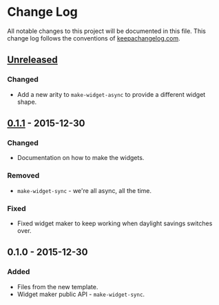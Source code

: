 # Change Log
All notable changes to this project will be documented in this file. This change log follows the conventions of [keepachangelog.com](http://keepachangelog.com/).

## [Unreleased][unreleased]
### Changed
- Add a new arity to `make-widget-async` to provide a different widget shape.

## [0.1.1] - 2015-12-30
### Changed
- Documentation on how to make the widgets.

### Removed
- `make-widget-sync` - we're all async, all the time.

### Fixed
- Fixed widget maker to keep working when daylight savings switches over.

## 0.1.0 - 2015-12-30
### Added
- Files from the new template.
- Widget maker public API - `make-widget-sync`.

[unreleased]: https://github.com/your-name/rdfsplit/compare/0.1.1...HEAD
[0.1.1]: https://github.com/your-name/rdfsplit/compare/0.1.0...0.1.1
